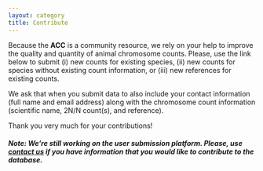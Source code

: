 ```yaml
---
layout: category
title: Contribute
---
```


Because the **ACC** is a community resource, we rely on your help to improve the quality and quantity of animal chromosome counts. Please, use the link below to submit (i) new counts for existing species, (ii) new counts for species without existing count information, or (iii) new references for existing counts.

We ask that when you submit data to also include your contact information (full name and email address) along with the chromosome count information (scientific name, 2N/N count(s), and reference).

Thank you very much for your contributions!

##### Note: We’re still working on the user submission platform. Please, use [contact us](/ACC/category/contact) if you have information that you would like to contribute to the database.


